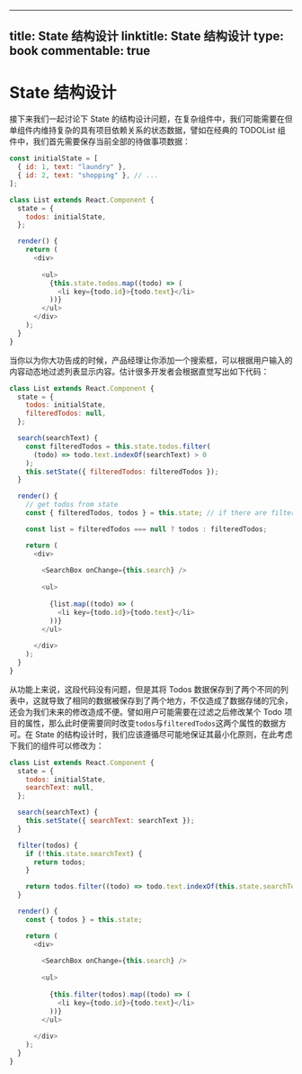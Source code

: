 
---
title: State 结构设计
linktitle: State 结构设计
type: book
commentable: true
---

# State 结构设计

接下来我们一起讨论下 State 的结构设计问题，在复杂组件中，我们可能需要在但单组件内维持复杂的具有项目依赖关系的状态数据，譬如在经典的 TODOList 组件中，我们首先需要保存当前全部的待做事项数据：

```js
const initialState = [
  { id: 1, text: "laundry" },
  { id: 2, text: "shopping" }, // ...
];

class List extends React.Component {
  state = {
    todos: initialState,
  };

  render() {
    return (
      <div>
                     
        <ul>
          {this.state.todos.map((todo) => (
            <li key={todo.id}>{todo.text}</li>
          ))}
        </ul>     
      </div>
    );
  }
}
```

当你以为你大功告成的时候，产品经理让你添加一个搜索框，可以根据用户输入的内容动态地过滤列表显示内容。估计很多开发者会根据直觉写出如下代码：

```js
class List extends React.Component {
  state = {
    todos: initialState,
    filteredTodos: null,
  };

  search(searchText) {
    const filteredTodos = this.state.todos.filter(
      (todo) => todo.text.indexOf(searchText) > 0
    );
    this.setState({ filteredTodos: filteredTodos });
  }

  render() {
    // get todos from state
    const { filteredTodos, todos } = this.state; // if there are filtered todos use them

    const list = filteredTodos === null ? todos : filteredTodos;

    return (
      <div>
                        
        <SearchBox onChange={this.search} />
                        
        <ul>
              
          {list.map((todo) => (
            <li key={todo.id}>{todo.text}</li>
          ))}
        </ul>
                    
      </div>
    );
  }
}
```

从功能上来说，这段代码没有问题，但是其将 Todos 数据保存到了两个不同的列表中，这就导致了相同的数据被保存到了两个地方，不仅造成了数据存储的冗余，还会为我们未来的修改造成不便。譬如用户可能需要在过滤之后修改某个 Todo 项目的属性，那么此时便需要同时改变`todos`与`filteredTodos`这两个属性的数据方可。在 State 的结构设计时，我们应该遵循尽可能地保证其最小化原则，在此考虑下我们的组件可以修改为：

```js
class List extends React.Component {
  state = {
    todos: initialState,
    searchText: null,
  };

  search(searchText) {
    this.setState({ searchText: searchText });
  }

  filter(todos) {
    if (!this.state.searchText) {
      return todos;
    }

    return todos.filter((todo) => todo.text.indexOf(this.state.searchText) > 0);
  }

  render() {
    const { todos } = this.state;

    return (
      <div>
                        
        <SearchBox onChange={this.search} />
                        
        <ul>
              
          {this.filter(todos).map((todo) => (
            <li key={todo.id}>{todo.text}</li>
          ))}
        </ul>
                    
      </div>
    );
  }
}
```

    